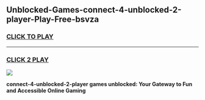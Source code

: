 
## Unblocked-Games-connect-4-unblocked-2-player-Play-Free-bsvza
<h3>
<a href="https://premium76.site?title=connect-4-unblocked-2-player&ref=10A">CLICK TO PLAY</a></h3>
<hr>

<h3>
<a href="https://premium76.site?title=connect-4-unblocked-2-player&ref=10A">CLICK 2 PLAY</a>
  
</h3>

<a href="https://premium76.site?title=connect-4-unblocked-2-player&ref=10A"><img src="https://clearcache.store/games.png"></a>


**connect-4-unblocked-2-player games unblocked: Your Gateway to Fun and Accessible Online Gaming**
